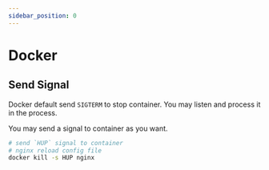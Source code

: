 ```yaml
---
sidebar_position: 0
---
```


# Docker

## Send Signal

Docker default send `SIGTERM` to stop container. You may listen and process it in the process.

You may send a signal to container as you want.

```bash
# send `HUP` signal to container
# nginx reload config file
docker kill -s HUP nginx
```
